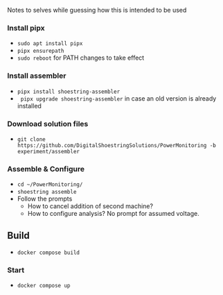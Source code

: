 Notes to selves while guessing how this is intended to be used

### Install pipx
- `sudo apt install pipx`
- `pipx ensurepath`
- `sudo reboot` for PATH changes to take effect

### Install assembler
- `pipx install shoestring-assembler`
- ` pipx upgrade shoestring-assembler` in case an old version is already installed

### Download solution files
- `git clone https://github.com/DigitalShoestringSolutions/PowerMonitoring -b experiment/assembler`

### Assemble & Configure
- `cd ~/PowerMonitoring/`
- `shoestring assemble`
- Follow the prompts
  - How to cancel addition of second machine?
  - How to configure analysis? No prompt for assumed voltage.

## Build
- `docker compose build`

### Start
- `docker compose up`
